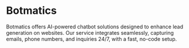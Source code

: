 # Botmatics
Botmatics offers AI-powered chatbot solutions designed to enhance lead generation on websites. Our service integrates seamlessly, capturing emails, phone numbers, and inquiries 24/7, with a fast, no-code setup.
